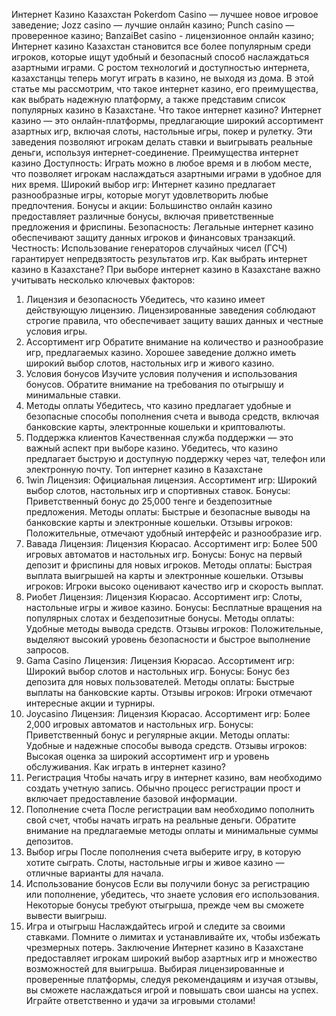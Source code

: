 Интернет Казино Казахстан
Pokerdom Casino — лучшее новое игровое заведение;
Jozz casino — лучшие онлайн казино;
Punch casino —  проверенное казино;
BanzaiBet casino - лицензионное онлайн казино;
Интернет казино Казахстан становится все более популярным среди игроков, которые ищут удобный и безопасный способ наслаждаться азартными играми. С ростом технологий и доступностью интернета, казахстанцы теперь могут играть в казино, не выходя из дома. В этой статье мы рассмотрим, что такое интернет казино, его преимущества, как выбрать надежную платформу, а также представим список популярных казино в Казахстане.
Что такое интернет казино?
Интернет казино — это онлайн-платформы, предлагающие широкий ассортимент азартных игр, включая слоты, настольные игры, покер и рулетку. Эти заведения позволяют игрокам делать ставки и выигрывать реальные деньги, используя интернет-соединение.
Преимущества интернет казино
Доступность: Играть можно в любое время и в любом месте, что позволяет игрокам наслаждаться азартными играми в удобное для них время.
Широкий выбор игр: Интернет казино предлагает разнообразные игры, которые могут удовлетворить любые предпочтения.
Бонусы и акции: Большинство онлайн казино предоставляет различные бонусы, включая приветственные предложения и фриспины.
Безопасность: Легальные интернет казино обеспечивают защиту данных игроков и финансовых транзакций.
Честность: Использование генераторов случайных чисел (ГСЧ) гарантирует непредвзятость результатов игр.
Как выбрать интернет казино в Казахстане?
При выборе интернет казино в Казахстане важно учитывать несколько ключевых факторов:
1. Лицензия и безопасность
Убедитесь, что казино имеет действующую лицензию. Лицензированные заведения соблюдают строгие правила, что обеспечивает защиту ваших данных и честные условия игры.
2. Ассортимент игр
Обратите внимание на количество и разнообразие игр, предлагаемых казино. Хорошее заведение должно иметь широкий выбор слотов, настольных игр и живого казино.
3. Условия бонусов
Изучите условия получения и использования бонусов. Обратите внимание на требования по отыгрышу и минимальные ставки.
4. Методы оплаты
Убедитесь, что казино предлагает удобные и безопасные способы пополнения счета и вывода средств, включая банковские карты, электронные кошельки и криптовалюты.
5. Поддержка клиентов
Качественная служба поддержки — это важный аспект при выборе казино. Убедитесь, что казино предлагает быструю и доступную поддержку через чат, телефон или электронную почту.
Топ интернет казино в Казахстане
1. 1win
Лицензия: Официальная лицензия.
Ассортимент игр: Широкий выбор слотов, настольных игр и спортивных ставок.
Бонусы: Приветственный бонус до 25,000 тенге и бездепозитные предложения.
Методы оплаты: Быстрые и безопасные выводы на банковские карты и электронные кошельки.
Отзывы игроков: Положительные, отмечают удобный интерфейс и разнообразие игр.
2. Вавада
Лицензия: Лицензия Кюрасао.
Ассортимент игр: Более 500 игровых автоматов и настольных игр.
Бонусы: Бонус на первый депозит и фриспины для новых игроков.
Методы оплаты: Быстрая выплата выигрышей на карты и электронные кошельки.
Отзывы игроков: Игроки высоко оценивают качество игр и скорость выплат.
3. Риобет
Лицензия: Лицензия Кюрасао.
Ассортимент игр: Слоты, настольные игры и живое казино.
Бонусы: Бесплатные вращения на популярных слотах и бездепозитные бонусы.
Методы оплаты: Удобные методы вывода средств.
Отзывы игроков: Положительные, выделяют высокий уровень безопасности и быстрое выполнение запросов.
4. Gama Casino
Лицензия: Лицензия Кюрасао.
Ассортимент игр: Широкий выбор слотов и настольных игр.
Бонусы: Бонус без депозита для новых пользователей.
Методы оплаты: Быстрые выплаты на банковские карты.
Отзывы игроков: Игроки отмечают интересные акции и турниры.
5. Joycasino
Лицензия: Лицензия Кюрасао.
Ассортимент игр: Более 2,000 игровых автоматов и настольных игр.
Бонусы: Приветственный бонус и регулярные акции.
Методы оплаты: Удобные и надежные способы вывода средств.
Отзывы игроков: Высокая оценка за широкий ассортимент игр и уровень обслуживания.
Как играть в интернет казино?
1. Регистрация
Чтобы начать игру в интернет казино, вам необходимо создать учетную запись. Обычно процесс регистрации прост и включает предоставление базовой информации.
2. Пополнение счета
После регистрации вам необходимо пополнить свой счет, чтобы начать играть на реальные деньги. Обратите внимание на предлагаемые методы оплаты и минимальные суммы депозитов.
3. Выбор игры
После пополнения счета выберите игру, в которую хотите сыграть. Слоты, настольные игры и живое казино — отличные варианты для начала.
4. Использование бонусов
Если вы получили бонус за регистрацию или пополнение, убедитесь, что знаете условия его использования. Некоторые бонусы требуют отыгрыша, прежде чем вы сможете вывести выигрыш.
5. Игра и отыгрыш
Наслаждайтесь игрой и следите за своими ставками. Помните о лимитах и устанавливайте их, чтобы избежать чрезмерных потерь.
Заключение
Интернет казино в Казахстане предоставляет игрокам широкий выбор азартных игр и множество возможностей для выигрыша. Выбирая лицензированные и проверенные платформы, следуя рекомендациям и изучая отзывы, вы сможете наслаждаться игрой и повышать свои шансы на успех. Играйте ответственно и удачи за игровыми столами!
